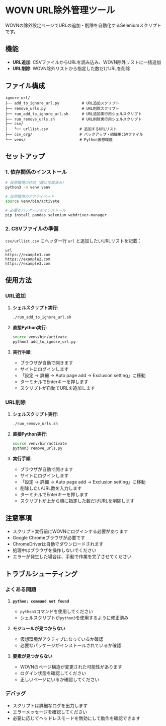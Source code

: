 # WOVN URL除外管理ツール

WOVNの除外設定ページでURLの追加・削除を自動化するSeleniumスクリプトです。

## 機能

- **URL追加**: CSVファイルからURLを読み込み、WOVN除外リストに一括追加
- **URL削除**: WOVN除外リストから指定した数だけURLを削除

## ファイル構成

```
ignore_url/
├── add_to_ignore_url.py          # URL追加スクリプト
├── remove_urls.py                # URL削除スクリプト
├── run_add_to_ignore_url.sh      # URL追加実行用シェルスクリプト
├── run_remove_urls.sh            # URL削除実行用シェルスクリプト
├── csv/
│   └── urllist.csv              # 追加するURLリスト
├── csv_org/                     # バックアップ・組織用CSVファイル
└── venv/                        # Python仮想環境
```

## セットアップ

### 1. 依存関係のインストール

```bash
# 仮想環境の作成（既に作成済み）
python3 -m venv venv

# 仮想環境のアクティベート
source venv/bin/activate

# 必要なパッケージのインストール
pip install pandas selenium webdriver-manager
```

### 2. CSVファイルの準備

`csv/urllist.csv` にヘッダー行 `url` と追加したいURLリストを記載：

```csv
url
https://example1.com
https://example2.com
https://example3.com
```

## 使用方法

### URL追加

1. **シェルスクリプト実行**:
   ```bash
   ./run_add_to_ignore_url.sh
   ```

2. **直接Python実行**:
   ```bash
   source venv/bin/activate
   python3 add_to_ignore_url.py
   ```

3. **実行手順**:
   - ブラウザが自動で開きます
   - サイトにログインします
   - 「設定 → 詳細 → Auto page add → Exclusion setting」に移動
   - ターミナルでEnterキーを押します
   - スクリプトが自動でURLを追加します

### URL削除

1. **シェルスクリプト実行**:
   ```bash
   ./run_remove_urls.sh
   ```

2. **直接Python実行**:
   ```bash
   source venv/bin/activate
   python3 remove_urls.py
   ```

3. **実行手順**:
   - ブラウザが自動で開きます
   - サイトにログインします
   - 「設定 → 詳細 → Auto page add → Exclusion setting」に移動
   - 削除したいURL数を入力します
   - ターミナルでEnterキーを押します
   - スクリプトが上から順に指定した数だけURLを削除します

## 注意事項

- スクリプト実行前にWOVNにログインする必要があります
- Google Chromeブラウザが必要です
- ChromeDriverは自動でダウンロードされます
- 処理中はブラウザを操作しないでください
- エラーが発生した場合は、手動で作業を完了させてください

## トラブルシューティング

### よくある問題

1. **`python: command not found`**
   - `python3`コマンドを使用してください
   - シェルスクリプトが`python3`を使用するように修正済み

2. **モジュールが見つからない**
   - 仮想環境がアクティブになっているか確認
   - 必要なパッケージがインストールされているか確認

3. **要素が見つからない**
   - WOVNのページ構造が変更された可能性があります
   - ログイン状態を確認してください
   - 正しいページにいるか確認してください

### デバッグ

- スクリプトは詳細なログを出力します
- エラーメッセージを確認してください
- 必要に応じてヘッドレスモードを無効にして動作を確認できます